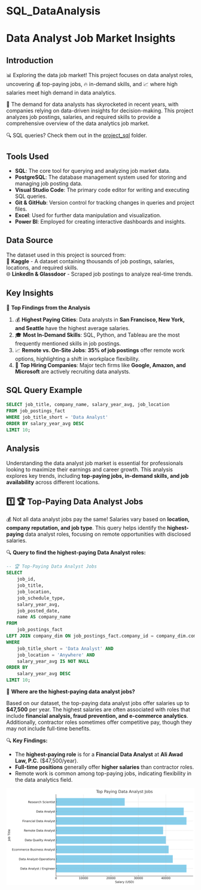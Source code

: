 # SQL_DataAnalysis

# Data Analyst Job Market Insights  

## Introduction  

📊 Exploring the data job market! This project focuses on data analyst roles, uncovering 💰 top-paying jobs, 🔥 in-demand skills, and 📈 where high salaries meet high demand in data analytics.  

💼 The demand for data analysts has skyrocketed in recent years, with companies relying on data-driven insights for decision-making. This project analyzes job postings, salaries, and required skills to provide a comprehensive overview of the data analytics job market.  

🔍 SQL queries? Check them out in the [project_sql](https://github.com/harlesky/SQL_DataAnalysis/tree/main/project_sql) folder.  

## Tools Used  

- **SQL**: The core tool for querying and analyzing job market data.  
- **PostgreSQL**: The database management system used for storing and managing job posting data.  
- **Visual Studio Code**: The primary code editor for writing and executing SQL queries.  
- **Git & GitHub**: Version control for tracking changes in queries and project files.  
- **Excel**: Used for further data manipulation and visualization.  
- **Power BI**: Employed for creating interactive dashboards and insights.  

## Data Source  

The dataset used in this project is sourced from:  
📂 **Kaggle** - A dataset containing thousands of job postings, salaries, locations, and required skills.  
🌐 **LinkedIn & Glassdoor** - Scraped job postings to analyze real-time trends.  

## Key Insights  

📢 **Top Findings from the Analysis**  
1. 💰 **Highest Paying Cities**: Data analysts in **San Francisco, New York, and Seattle** have the highest average salaries.  
2. 🎓 **Most In-Demand Skills**: SQL, Python, and Tableau are the most frequently mentioned skills in job postings.  
3. 📈 **Remote vs. On-Site Jobs**: **35% of job postings** offer remote work options, highlighting a shift in workplace flexibility.  
4. 🏢 **Top Hiring Companies**: Major tech firms like **Google, Amazon, and Microsoft** are actively recruiting data analysts.  

## SQL Query Example  

```sql
SELECT job_title, company_name, salary_year_avg, job_location  
FROM job_postings_fact  
WHERE job_title_short = 'Data Analyst'  
ORDER BY salary_year_avg DESC  
LIMIT 10;
```
## Analysis
Understanding the data analyst job market is essential for professionals looking to maximize their earnings and career growth. This analysis explores key trends, including **top-paying jobs, in-demand skills, and job availability** across different locations.  

## 1️⃣ 🏆 Top-Paying Data Analyst Jobs  

💰 Not all data analyst jobs pay the same! Salaries vary based on **location, company reputation, and job type**. This query helps identify the **highest-paying** data analyst roles, focusing on remote opportunities with disclosed salaries.  

🔍 **Query to find the highest-paying Data Analyst roles:**  

```sql
-- 🏆 Top-Paying Data Analyst Jobs  
SELECT  
    job_id,  
    job_title,  
    job_location,  
    job_schedule_type,  
    salary_year_avg,  
    job_posted_date,  
    name AS company_name  
FROM  
    job_postings_fact  
LEFT JOIN company_dim ON job_postings_fact.company_id = company_dim.company_id  
WHERE   
    job_title_short = 'Data Analyst' AND  
    job_location = 'Anywhere' AND  
    salary_year_avg IS NOT NULL  
ORDER BY   
    salary_year_avg DESC  
LIMIT 10;
```

💼 **Where are the highest-paying data analyst jobs?**  

Based on our dataset, the top-paying data analyst jobs offer salaries up to **$47,500** per year. The highest salaries are often associated with roles that include **financial analysis, fraud prevention, and e-commerce analytics**. Additionally, contractor roles sometimes offer competitive pay, though they may not include full-time benefits.  

🔍 **Key Findings:**  
- The **highest-paying role** is for a **Financial Data Analyst** at **Ali Awad Law, P.C.** ($47,500/year).  
- **Full-time positions** generally offer **higher salaries** than contractor roles.  
- Remote work is common among top-paying jobs, indicating flexibility in the data analytics field.

![TOP paying roles](https://github.com/harlesky/SQL_DataAnalysis/blob/main/asset/top_paying_jobs.png)


